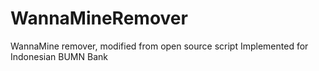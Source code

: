 # WannaMineRemover
WannaMine remover, modified from open source script
Implemented for Indonesian BUMN Bank
